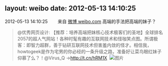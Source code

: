 layout: weibo
date: 2012-05-13 14:10:25
---
2012-05-13 14:10:25  &nbsp;&nbsp;&nbsp;&nbsp;&nbsp;&nbsp; 来自 <a href="http://weibo.com/" rel="nofollow">微博 weibo.com</a>
高端的手法把高端的妹子？
>  @优秀网页设计: 【推荐：培养高端把妹核心技术极客们的圣地】全球排名2057的超人气网站！各种时髦有趣的互联网技术和怪咖笑点图。所谓极客：即智力超群，善于钻研互联网技术但害羞内敛的怪才。相信我，howtogeek是作为宅男的你必经的一条升级之路，准备好让菜鸟眼红妹子仰慕了么？！@Virus_Q →http://t.cn/hRM1X ​​​
>  ![图片](https://ww4.sinaimg.cn/large/69b7d63agw1dstlp5d07ej.jpg)
